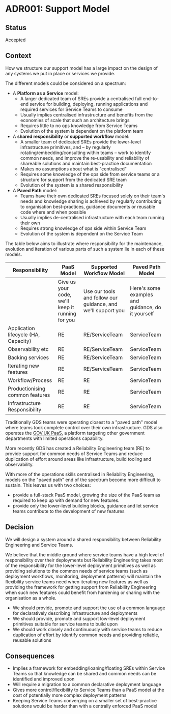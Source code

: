 # ADR001: Support Model

## Status

Accepted

## Context

How we structure our support model has a large impact on the design of any
systems we put in place or services we provide.

The different models could be considered on a spectrum:

* A **Platform as a Service** model:
    * A larger dedicated team of SREs provide a centralised full end-to-end
      service for building, deploying, running applications and required
      services for Service Teams to consume
    * Usually implies centralised infrastructure and benefits from the economies
      of scale that such an architecture brings
    * Requires little to no ops knowledge from Service Teams
    * Evolution of the system is dependent on the platform team
* A **shared responsibility** or **supported workflow** model:
    * A smaller team of dedicated SREs provide the lower-level infrastructure
      primitives, and – by regularly rotating/embedding/consulting within teams
      – work to identify common needs, and improve the re-usability and
      reliability of shareable solutions and maintain best-practice
      documentation
    * Makes no assumptions about what is "centralised"
    * Requires some knowledge of the ops side from service teams or a structure
      for support from the dedicated SRE team
    * Evolution of the system is a shared responsibility
* A **Paved Path** model:
    * Teams have their own dedicated SREs focused solely on their team's needs
      and knowledge sharing is achieved by regularly contributing to
      organisation best-practices, guidance documents or reusable code where and
      when possible
    * Usually implies de-centralised infrastructure with each team running their
      own
    * Requires strong knowledge of ops side within Service Team
    * Evolution of the system is dependent on the Service Team


The table below aims to illustrate where responsibility for the maintenance,
evolution and iteration of various parts of such a system lie in each of
these models.

| Responsibility  | PaaS Model | Supported Workflow Model | Paved Path Model |
|---|---|---|---|
|  | Give us your code, we'll keep it running for you | Use our tools and follow our guidance, and we'll support you | Here's some examples and guidance, do it yourself |
| Application lifecycle (HA, Capacity) | RE | RE/ServiceTeam | ServiceTeam |
| Observability etc | RE | RE/ServiceTeam | ServiceTeam |
| Backing services | RE | RE/ServiceTeam | ServiceTeam |
| Iterating new features | RE | RE/ServiceTeam | ServiceTeam |
| Workflow/Process | RE | RE | ServiceTeam |
| Productionising common features | RE | RE | ServiceTeam |
| Infrastructure Responsibility | RE | RE | ServiceTeam |

Traditionally GDS teams were operating closest to a "paved path" model where teams took complete control over their own infrastructure. GDS also operates the [GOV.UK PaaS](https://cloud.service.gov.uk), a platform targeting other government departments with limited operations capability.

More recently GDS has created a Reliability Engineering team (RE) to provide support for common needs of Service Teams and reduce duplication of effort around areas like infrastructure, build tooling and observability.

With more of the operations skills centralised in Reliability Engineering, models on the "paved path" end of the spectrum become more difficult to sustain. This leaves us with two choices:

* provide a full-stack PaaS model, growing the size of the PaaS team as required to keep up with demand for new features.
* provide only the lower-level building blocks, guidance and let service teams contribute to the development of new features

## Decision

We will design a system around a shared responsibility between Reliability Engineering and Service Teams.

We believe that the middle ground where service teams have a high level of responsibility over their deployments but Reliability Engineering takes most of the responsibility for the lower-level deployment primitives as well as providing solutions to the common needs of service teams (such as deployment workflows, monitoring, deployment patterns) will maintain the flexibility service teams need when iterating new features as well as providing the framework for getting support from Reliability Engineering when such new features could benefit from hardening or sharing with the organisation as a whole.

* We should provide, promote and support the use of a common language for declaratively describing infrastructure and deployments
* We should provide, promote and support low-level deployment primitives suitable for service teams to build upon
* We should work closely and continuously with service teams to reduce duplication of effort by identify common needs and providing reliable, reusable solutions

## Consequences

* Implies a framework for embedding/loaning/floating SREs within Service Teams so that knowledge can be shared and common needs can be identified and improved upon
* Will require a migration to a common declarative deployment language
* Gives more control/flexibility to Service Teams than a PaaS model at the cost of potentially more complex deployment patterns
* Keeping Service Teams converging on a smaller set of best-practice solutions would be harder than with a centrally enforced PaaS model
